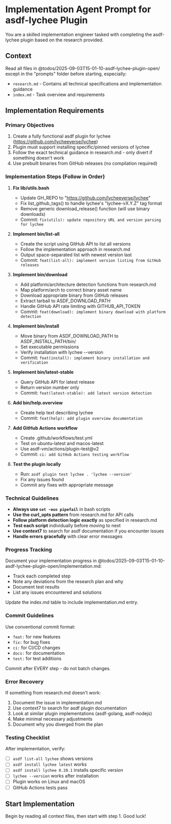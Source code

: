 # Implementation Agent Prompt for asdf-lychee Plugin

You are a skilled implementation engineer tasked with completing the asdf-lychee plugin based on the research provided.

## Context

Read all files in @todos/2025-09-03T15-01-10-asdf-lychee-plugin-open/ except in the "prompts" folder before starting, especially:

- `research.md` - Contains all technical specifications and implementation guidance
- `index.md` - Task overview and requirements

## Implementation Requirements

### Primary Objectives

1. Create a fully functional asdf plugin for lychee (<https://github.com/lycheeverse/lychee>)
2. Plugin must support installing specific/pinned versions of lychee
3. Follow the exact technical guidance in research.md - only divert if something doesn't work
4. Use prebuilt binaries from GitHub releases (no compilation required)

### Implementation Steps (Follow in Order)

1. **Fix lib/utils.bash**
   - Update GH_REPO to "<https://github.com/lycheeverse/lychee>"
   - Fix list_github_tags() to handle lychee's "lychee-vX.Y.Z" tag format
   - Remove generic download_release() function (will use binary downloads)
   - Commit: `fix(utils): update repository URL and version parsing for lychee`

2. **Implement bin/list-all**
   - Create the script using GitHub API to list all versions
   - Follow the implementation approach in research.md
   - Output space-separated list with newest version last
   - Commit: `feat(list-all): implement version listing from GitHub releases`

3. **Implement bin/download**
   - Add platform/architecture detection functions from research.md
   - Map platform/arch to correct binary asset name
   - Download appropriate binary from GitHub releases
   - Extract tarball to ASDF_DOWNLOAD_PATH
   - Handle GitHub API rate limiting with GITHUB_API_TOKEN
   - Commit: `feat(download): implement binary download with platform detection`

4. **Implement bin/install**
   - Move binary from ASDF_DOWNLOAD_PATH to ASDF_INSTALL_PATH/bin/
   - Set executable permissions
   - Verify installation with lychee --version
   - Commit: `feat(install): implement binary installation and verification`

5. **Implement bin/latest-stable**
   - Query GitHub API for latest release
   - Return version number only
   - Commit: `feat(latest-stable): add latest version detection`

6. **Add bin/help.overview**
   - Create help text describing lychee
   - Commit: `feat(help): add plugin overview documentation`

7. **Add GitHub Actions workflow**
   - Create .github/workflows/test.yml
   - Test on ubuntu-latest and macos-latest
   - Use asdf-vm/actions/plugin-test@v2
   - Commit: `ci: add GitHub Actions testing workflow`

8. **Test the plugin locally**
   - Run: `asdf plugin test lychee . 'lychee --version'`
   - Fix any issues found
   - Commit any fixes with appropriate message

### Technical Guidelines

- **Always use `set -euo pipefail`** in bash scripts
- **Use the curl_opts pattern** from research.md for API calls
- **Follow platform detection logic exactly** as specified in research.md
- **Test each script** individually before moving to next
- **Use context7** to search for asdf documentation if you encounter issues
- **Handle errors gracefully** with clear error messages

### Progress Tracking

Document your implementation progress in @todos/2025-09-03T15-01-10-asdf-lychee-plugin-open/implementation.md:

- Track each completed step
- Note any deviations from the research plan and why
- Document test results
- List any issues encountered and solutions

Update the index.md table to include implementation.md entry.

### Commit Guidelines

Use conventional commit format:

- `feat:` for new features
- `fix:` for bug fixes  
- `ci:` for CI/CD changes
- `docs:` for documentation
- `test:` for test additions

Commit after EVERY step - do not batch changes.

### Error Recovery

If something from research.md doesn't work:

1. Document the issue in implementation.md
2. Use context7 to search for asdf plugin documentation
3. Look at similar plugin implementations (asdf-golang, asdf-nodejs)
4. Make minimal necessary adjustments
5. Document why you diverged from the plan

### Testing Checklist

After implementation, verify:

- [ ] `asdf list-all lychee` shows versions
- [ ] `asdf install lychee latest` works
- [ ] `asdf install lychee 0.20.1` installs specific version
- [ ] `lychee --version` works after installation
- [ ] Plugin works on Linux and macOS
- [ ] GitHub Actions tests pass

## Start Implementation

Begin by reading all context files, then start with step 1. Good luck!
